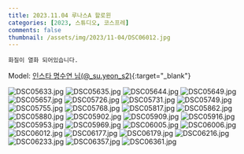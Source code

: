 ```yaml
---
title: 2023.11.04 루나스A 할로윈
categories: [2023, 스튜디오, 코스프레]
comments: false
thumbnail: /assets/img/2023/11-04/DSC06012.jpg
---
```


`화질이 열화 되어있습니다.`

Model: [인스타 명수연 님(@_su.yeon_s2)][명수연]{:target="_blank"}

[명수연]: https://www.instagram.com/_su.yeon_s2/

![DSC05633.jpg](/assets/img/2023/11-04/DSC05633.jpg)
![DSC05635.jpg](/assets/img/2023/11-04/DSC05635.jpg)
![DSC05644.jpg](/assets/img/2023/11-04/DSC05644.jpg)
![DSC05649.jpg](/assets/img/2023/11-04/DSC05649.jpg)
![DSC05657.jpg](/assets/img/2023/11-04/DSC05657.jpg)
![DSC05726.jpg](/assets/img/2023/11-04/DSC05726.jpg)
![DSC05731.jpg](/assets/img/2023/11-04/DSC05731.jpg)
![DSC05749.jpg](/assets/img/2023/11-04/DSC05749.jpg)
![DSC05755.jpg](/assets/img/2023/11-04/DSC05755.jpg)
![DSC05768.jpg](/assets/img/2023/11-04/DSC05768.jpg)
![DSC05817.jpg](/assets/img/2023/11-04/DSC05817.jpg)
![DSC05862.jpg](/assets/img/2023/11-04/DSC05862.jpg)
![DSC05880.jpg](/assets/img/2023/11-04/DSC05880.jpg)
![DSC05902.jpg](/assets/img/2023/11-04/DSC05902.jpg)
![DSC05909.jpg](/assets/img/2023/11-04/DSC05909.jpg)
![DSC05916.jpg](/assets/img/2023/11-04/DSC05916.jpg)
![DSC05953.jpg](/assets/img/2023/11-04/DSC05953.jpg)
![DSC05969.jpg](/assets/img/2023/11-04/DSC05969.jpg)
![DSC06005.jpg](/assets/img/2023/11-04/DSC06005.jpg)
![DSC06006.jpg](/assets/img/2023/11-04/DSC06006.jpg)
![DSC06012.jpg](/assets/img/2023/11-04/DSC06012.jpg)
![DSC06177.jpg](/assets/img/2023/11-04/DSC06177.jpg)
![DSC06179.jpg](/assets/img/2023/11-04/DSC06179.jpg)
![DSC06216.jpg](/assets/img/2023/11-04/DSC06216.jpg)
![DSC06233.jpg](/assets/img/2023/11-04/DSC06233.jpg)
![DSC06357.jpg](/assets/img/2023/11-04/DSC06357.jpg)
![DSC06361.jpg](/assets/img/2023/11-04/DSC06361.jpg)